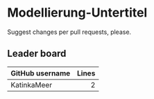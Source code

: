 # Modellierung-Untertitel

Suggest changes per pull requests, please.

## Leader board

| GitHub username | Lines |
| :-- | --: |
| KatinkaMeer | 2 |
